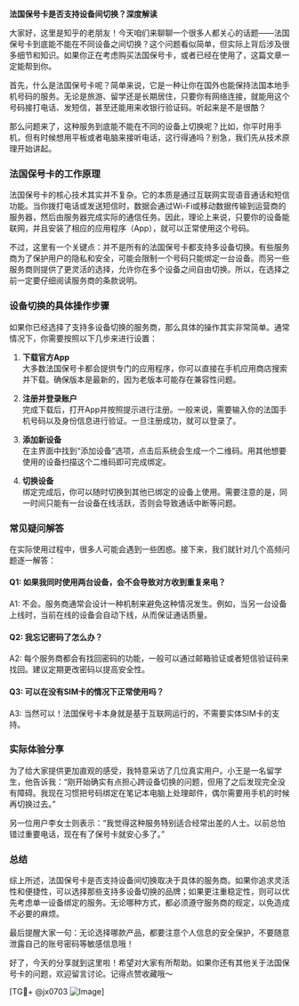 **法国保号卡是否支持设备间切换？深度解读**

大家好，这里是知乎的老朋友！今天咱们来聊聊一个很多人都关心的话题——法国保号卡到底能不能在不同设备之间切换？这个问题看似简单，但实际上背后涉及很多细节和知识。如果你正在考虑购买法国保号卡，或者已经在使用了，这篇文章一定能帮到你。

首先，什么是法国保号卡呢？简单来说，它是一种让你在国外也能保持法国本地手机号码的服务。无论是旅游、留学还是长期居住，只要你有网络连接，就能用这个号码接打电话、发短信，甚至还能用来收银行验证码。听起来是不是很酷？

那么问题来了，这种服务到底能不能在不同的设备上切换呢？比如，你平时用手机，但有时候想用平板或者电脑来接听电话，这行得通吗？别急，我们先从技术原理开始讲起。

### 法国保号卡的工作原理

法国保号卡的核心技术其实并不复杂。它的本质是通过互联网实现语音通话和短信功能。当你拨打电话或发送短信时，数据会通过Wi-Fi或移动数据传输到运营商的服务器，然后由服务器完成实际的通信任务。因此，理论上来说，只要你的设备能联网，并且安装了相应的应用程序（App），就可以正常使用这个号码。

不过，这里有一个关键点：并不是所有的法国保号卡都支持多设备切换。有些服务商为了保护用户的隐私和安全，可能会限制一个号码只能绑定一台设备。而另一些服务商则提供了更灵活的选择，允许你在多个设备之间自由切换。所以，在选择之前一定要仔细阅读服务商的条款说明。

### 设备切换的具体操作步骤

如果你已经选择了支持多设备切换的服务商，那么具体的操作其实非常简单。通常情况下，你需要按照以下几步来进行设置：

1. **下载官方App**  
   大多数法国保号卡都会提供专门的应用程序，你可以直接在手机应用商店搜索并下载。确保版本是最新的，因为老版本可能存在兼容性问题。

2. **注册并登录账户**  
   完成下载后，打开App并按照提示进行注册。一般来说，需要输入你的法国手机号码以及身份信息进行验证。一旦注册成功，就可以登录了。

3. **添加新设备**  
   在主界面中找到“添加设备”选项，点击后系统会生成一个二维码。用其他想要使用的设备扫描这个二维码即可完成绑定。

4. **切换设备**  
   绑定完成后，你可以随时切换到其他已绑定的设备上使用。需要注意的是，同一时间只能有一台设备在线活跃，否则会导致通话中断等问题。

### 常见疑问解答

在实际使用过程中，很多人可能会遇到一些困惑。接下来，我们就针对几个高频问题逐一解答：

#### Q1: 如果我同时使用两台设备，会不会导致对方收到重复来电？
A1: 不会。服务商通常会设计一种机制来避免这种情况发生。例如，当另一台设备上线时，当前在线的设备会自动下线，从而保证通话质量。

#### Q2: 我忘记密码了怎么办？
A2: 每个服务商都会有找回密码的功能，一般可以通过邮箱验证或者短信验证码来找回。建议定期更改密码以提高安全性。

#### Q3: 可以在没有SIM卡的情况下正常使用吗？
A3: 当然可以！法国保号卡本身就是基于互联网运行的，不需要实体SIM卡的支持。

### 实际体验分享

为了给大家提供更加直观的感受，我特意采访了几位真实用户。小王是一名留学生，他告诉我：“刚开始确实有点担心跨设备切换的问题，但用了之后发现完全没有障碍。我现在习惯把号码绑定在笔记本电脑上处理邮件，偶尔需要用手机的时候再切换过去。”

另一位用户李女士则表示：“我觉得这种服务特别适合经常出差的人士。以前总怕错过重要电话，现在有了保号卡就安心多了。”

### 总结

综上所述，法国保号卡是否支持设备间切换取决于具体的服务商。如果你追求灵活性和便捷性，可以选择那些支持多设备切换的品牌；如果更注重稳定性，则可以优先考虑单一设备绑定的服务。无论哪种方式，都必须遵守服务商的规定，以免造成不必要的麻烦。

最后提醒大家一句：无论选择哪款产品，都要注意个人信息的安全保护，不要随意泄露自己的账号密码等敏感信息哦！

好了，今天的分享就到这里啦！希望对大家有所帮助。如果你还有其他关于法国保号卡的问题，欢迎留言讨论。记得点赞收藏哦～

[TG💪+ @jx0703 ![Image](https://github.com/user-attachments/assets/dbca1d08-cadb-493c-b0ec-ad6f7a83f270)]